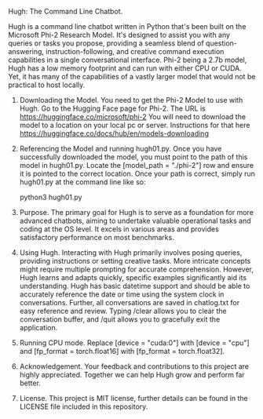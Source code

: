 Hugh: The Command Line Chatbot. 

Hugh is a command line chatbot written in Python that's been built on the Microsoft Phi-2 Research Model. It's designed to assist you with any queries or tasks you propose, providing a seamless blend of question-answering, instruction-following, and creative command execution capabilities in a single conversational interface. Phi-2 being a 2.7b model, Hugh has a low memory footprint and can run with either CPU or CUDA. Yet, it has many of the capabilities of a vastly larger model that would not be practical to host locally.

1. Downloading the Model. You need to get the Phi-2 Model to use with Hugh. Go to the Hugging Face page for Phi-2. The URL is https://huggingface.co/microsoft/phi-2 You will need to download the model to a location on your local pc or server. Instructions for that here https://huggingface.co/docs/hub/en/models-downloading

2. Referencing the Model and running hugh01.py. Once you have successfully downloaded the model, you must point to the path of this model in hugh01.py. Locate the [model_path = "./phi-2"] row and ensure it is pointed to the correct location. Once your path is correct, simply run hugh01.py at the command line like so:

   python3 hugh01.py

3. Purpose. The primary goal for Hugh is to serve as a foundation for more advanced chatbots, aiming to undertake valuable operational tasks and coding at the OS level. It excels in various areas and provides satisfactory performance on most benchmarks.

4. Using Hugh. Interacting with Hugh primarily involves posing queries, providing instructions or setting creative tasks. More intricate concepts might require multiple prompting for accurate comprehension. However, Hugh learns and adapts quickly, specific examples significantly aid its understanding. Hugh has basic datetime support and should be able to accurately reference the date or time using the system clock in conversations. Further, all conversations are saved in chatlog.txt for easy reference and review. Typing /clear allows you to clear the conversation buffer, and /quit allows you to gracefully exit the application.

5. Running CPU mode. Replace [device = "cuda:0"] with [device = "cpu"] and [fp_format = torch.float16] with [fp_format = torch.float32].
 
6. Acknowledgement. Your feedback and contributions to this project are highly appreciated. Together we can help Hugh grow and perform far better.

7. License. This project is MIT license, further details can be found in the LICENSE file included in this repository.
